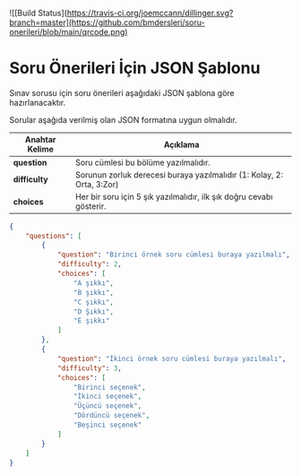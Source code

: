 ![[Build Status](https://travis-ci.org/joemccann/dillinger.svg?branch=master](https://github.com/bmdersleri/soru-onerileri/blob/main/qrcode.png)

# Soru Önerileri İçin JSON Şablonu

Sınav sorusu için soru önerileri aşağıdaki JSON şablona göre hazırlanacaktır.

Sorular aşağıda verilmiş olan JSON formatına uygun olmalıdır. 

|Anahtar Kelime |Açıklama |
| ------ | ------ |
| **question** | Soru cümlesi bu bölüme yazılmalıdır. |
| **difficulty** | Sorunun zorluk derecesi buraya yazılmalıdır (1: Kolay, 2: Orta, 3:Zor) |
| **choices** | Her bir soru için 5 şık yazılmalıdır, ilk şık doğru cevabı gösterir. |
 



```json
{
    "questions": [
        {
            "question": "Birinci örnek soru cümlesi buraya yazılmalı",
            "difficulty": 2,
            "choices": [
                "A şıkkı",
                "B şıkkı",
                "C şıkkı",
                "D Şıkkı",
                "E şıkkı"
            ]
        },
        {
            "question": "İkinci örnek soru cümlesi buraya yazılmalı",
            "difficulty": 3,
            "choices": [
                "Birinci seçenek",
                "İkinci seçenek",
                "Üçüncü seçenek",
                "Dördüncü seçenek",
                "Beşinci seçenek"
            ]
        }
    ]
}
```


